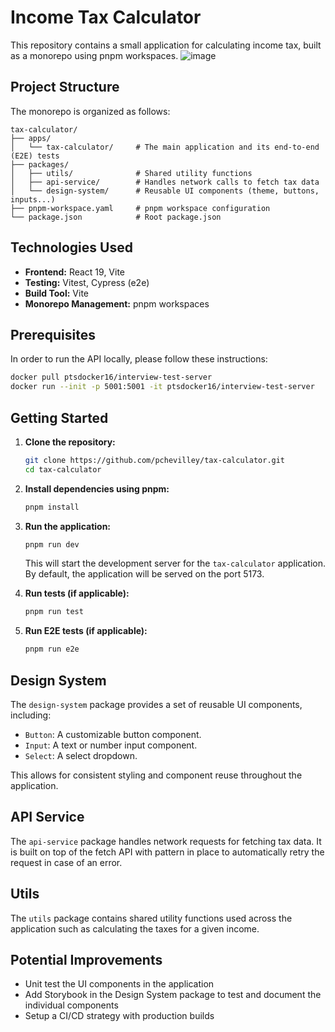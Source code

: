 # Income Tax Calculator

This repository contains a small application for calculating income tax, built as a monorepo using pnpm workspaces.
![image](https://github.com/user-attachments/assets/6229ae6e-3ee3-4496-a95a-757fcee70a9c)


## Project Structure

The monorepo is organized as follows:

```
tax-calculator/
├── apps/
│   └── tax-calculator/     # The main application and its end-to-end (E2E) tests
├── packages/
│   ├── utils/              # Shared utility functions
│   ├── api-service/        # Handles network calls to fetch tax data
│   └── design-system/      # Reusable UI components (theme, buttons, inputs...)
├── pnpm-workspace.yaml     # pnpm workspace configuration
└── package.json            # Root package.json
```
## Technologies Used

* **Frontend:** React 19, Vite
* **Testing:** Vitest, Cypress (e2e)
* **Build Tool:** Vite
* **Monorepo Management:** pnpm workspaces

## Prerequisites

In order to run the API locally, please follow these instructions:

```bash
docker pull ptsdocker16/interview-test-server
docker run --init -p 5001:5001 -it ptsdocker16/interview-test-server
```

## Getting Started

1.  **Clone the repository:**

    ```bash
    git clone https://github.com/pchevilley/tax-calculator.git
    cd tax-calculator
    ```

2.  **Install dependencies using pnpm:**

    ```bash
    pnpm install
    ```

3.  **Run the application:**

    ```bash
    pnpm run dev
    ```

    This will start the development server for the `tax-calculator` application. By default, the application will be served on the port 5173.

4.  **Run tests (if applicable):**

    ```bash
    pnpm run test
    ```

5.  **Run E2E tests (if applicable):**

    ```bash
    pnpm run e2e
    ```

## Design System

The `design-system` package provides a set of reusable UI components, including:

* `Button`: A customizable button component.
* `Input`: A text or number input component.
* `Select`: A select dropdown.

This allows for consistent styling and component reuse throughout the application.

## API Service

The `api-service` package handles network requests for fetching tax data. It is built on top of the fetch API with pattern in place to automatically retry the request in case of an error.

## Utils

The `utils` package contains shared utility functions used across the application such as calculating the taxes for a given income.

## Potential Improvements

* Unit test the UI components in the application
* Add Storybook in the Design System package to test and document the individual components
* Setup a CI/CD strategy with production builds
